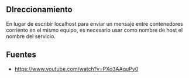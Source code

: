
## DIreccionamiento

En lugar de escribir localhost para enviar un mensaje entre contenedores corriento en el mismo equipo, es necesario usar como nombre de host el nombre del servicio.

## Fuentes

- https://www.youtube.com/watch?v=PXo3AAquPy0